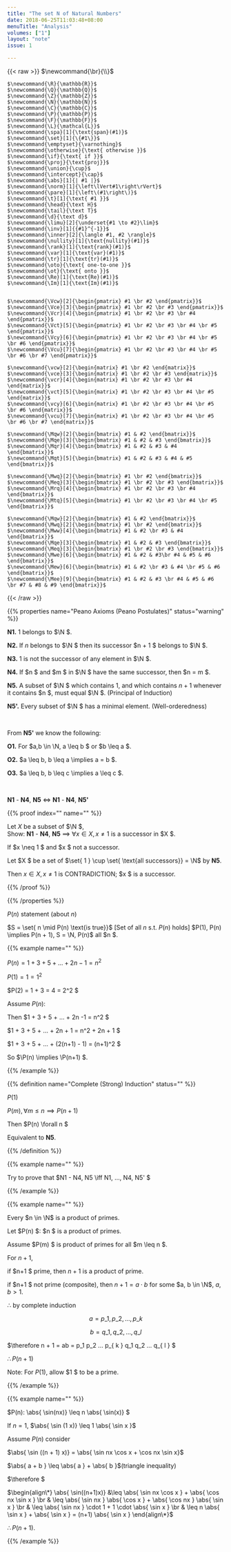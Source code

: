 ```yaml
---
title: "The set N of Natural Numbers"
date: 2018-06-25T11:03:48+08:00
menuTitle: "Analysis"
volumes: ["1"]
layout: "note"
issue: 1

---
```



<!--more-->

<div class="latex-macros">
  {{< raw >}}
    $\newcommand{\br}{\\}$

    $\newcommand{\R}{\mathbb{R}}$
    $\newcommand{\Q}{\mathbb{Q}}$
    $\newcommand{\Z}{\mathbb{Z}}$
    $\newcommand{\N}{\mathbb{N}}$
    $\newcommand{\C}{\mathbb{C}}$
    $\newcommand{\P}{\mathbb{P}}$
    $\newcommand{\F}{\mathbb{F}}$
    $\newcommand{\L}{\mathcal{L}}$
    $\newcommand{\spa}[1]{\text{span}(#1)}$
    $\newcommand{\set}[1]{\{#1\}}$
    $\newcommand{\emptyset}{\varnothing}$
    $\newcommand{\otherwise}{\text{ otherwise }}$
    $\newcommand{\if}{\text{ if }}$
    $\newcommand{\proj}{\text{proj}}$
    $\newcommand{\union}{\cup}$
    $\newcommand{\intercept}{\cap}$
    $\newcommand{\abs}[1]{| #1 |}$
    $\newcommand{\norm}[1]{\left\lVert#1\right\rVert}$
    $\newcommand{\pare}[1]{\left\(#1\right\)}$
    $\newcommand{\t}[1]{\text{ #1 }}$
    $\newcommand{\head}{\text H}$
    $\newcommand{\tail}{\text T}$
    $\newcommand{\d}{\text d}$
    $\newcommand{\limu}[2]{\underset{#1 \to #2}\lim}$
    $\newcommand{\inv}[1]{{#1}^{-1}}$
    $\newcommand{\inner}[2]{\langle #1, #2 \rangle}$
    $\newcommand{\nullity}[1]{\text{nullity}(#1)}$
    $\newcommand{\rank}[1]{\text{rank}(#1)}$
    $\newcommand{\var}[1]{\text{var}(#1)}$
    $\newcommand{\tr}[1]{\text{tr}(#1)}$
    $\newcommand{\oto}{\text{ one-to-one }}$
    $\newcommand{\ot}{\text{ onto }}$
    $\newcommand{\Re}[1]{\text{Re}(#1)}$
    $\newcommand{\Im}[1]{\text{Im}(#1)}$


    $\newcommand{\Vcw}[2]{\begin{pmatrix} #1 \br #2 \end{pmatrix}}$
    $\newcommand{\Vce}[3]{\begin{pmatrix} #1 \br #2 \br #3 \end{pmatrix}}$
    $\newcommand{\Vcr}[4]{\begin{pmatrix} #1 \br #2 \br #3 \br #4 \end{pmatrix}}$
    $\newcommand{\Vct}[5]{\begin{pmatrix} #1 \br #2 \br #3 \br #4 \br #5 \end{pmatrix}}$
    $\newcommand{\Vcy}[6]{\begin{pmatrix} #1 \br #2 \br #3 \br #4 \br #5 \br #6 \end{pmatrix}}$
    $\newcommand{\Vcu}[7]{\begin{pmatrix} #1 \br #2 \br #3 \br #4 \br #5 \br #6 \br #7 \end{pmatrix}}$

    $\newcommand{\vcw}[2]{\begin{matrix} #1 \br #2 \end{matrix}}$
    $\newcommand{\vce}[3]{\begin{matrix} #1 \br #2 \br #3 \end{matrix}}$
    $\newcommand{\vcr}[4]{\begin{matrix} #1 \br #2 \br #3 \br #4 \end{matrix}}$
    $\newcommand{\vct}[5]{\begin{matrix} #1 \br #2 \br #3 \br #4 \br #5 \end{matrix}}$
    $\newcommand{\vcy}[6]{\begin{matrix} #1 \br #2 \br #3 \br #4 \br #5 \br #6 \end{matrix}}$
    $\newcommand{\vcu}[7]{\begin{matrix} #1 \br #2 \br #3 \br #4 \br #5 \br #6 \br #7 \end{matrix}}$

    $\newcommand{\Mqw}[2]{\begin{bmatrix} #1 & #2 \end{bmatrix}}$
    $\newcommand{\Mqe}[3]{\begin{bmatrix} #1 & #2 & #3 \end{bmatrix}}$
    $\newcommand{\Mqr}[4]{\begin{bmatrix} #1 & #2 & #3 & #4 \end{bmatrix}}$
    $\newcommand{\Mqt}[5]{\begin{bmatrix} #1 & #2 & #3 & #4 & #5 \end{bmatrix}}$

    $\newcommand{\Mwq}[2]{\begin{bmatrix} #1 \br #2 \end{bmatrix}}$
    $\newcommand{\Meq}[3]{\begin{bmatrix} #1 \br #2 \br #3 \end{bmatrix}}$
    $\newcommand{\Mrq}[4]{\begin{bmatrix} #1 \br #2 \br #3 \br #4 \end{bmatrix}}$
    $\newcommand{\Mtq}[5]{\begin{bmatrix} #1 \br #2 \br #3 \br #4 \br #5 \end{bmatrix}}$

    $\newcommand{\Mqw}[2]{\begin{bmatrix} #1 & #2 \end{bmatrix}}$
    $\newcommand{\Mwq}[2]{\begin{bmatrix} #1 \br #2 \end{bmatrix}}$
    $\newcommand{\Mww}[4]{\begin{bmatrix} #1 & #2 \br #3 & #4 \end{bmatrix}}$
    $\newcommand{\Mqe}[3]{\begin{bmatrix} #1 & #2 & #3 \end{bmatrix}}$
    $\newcommand{\Meq}[3]{\begin{bmatrix} #1 \br #2 \br #3 \end{bmatrix}}$
    $\newcommand{\Mwe}[6]{\begin{bmatrix} #1 & #2 & #3\br #4 & #5 & #6 \end{bmatrix}}$
    $\newcommand{\Mew}[6]{\begin{bmatrix} #1 & #2 \br #3 & #4 \br #5 & #6 \end{bmatrix}}$
    $\newcommand{\Mee}[9]{\begin{bmatrix} #1 & #2 & #3 \br #4 & #5 & #6 \br #7 & #8 & #9 \end{bmatrix}}$
  {{< /raw >}}
</div>

{{% properties name="Peano Axioms (Peano Postulates)" status="warning" %}}

**N1.** $1$ belongs to $\N $.

**N2.** If $n$ belongs to $\N $ then its successor $n + 1 $ belongs to $\N $.

**N3.** $1$ is not the successor of any element in $\N $.

**N4.** If $n $ and $m $ in $\N $ have the same successor, then $n = m $.

**N5.** A subset of $\N $ which contains $1$, and which contains $n + 1$ whenever it contains $n $, must equal $\N $. (Principal of Induction)

**N5'.** Every subset of $\N $ has a minimal element. (Well-orderedness)

<br>

From **N5'** we know the following:

**O1.** For $a,b \in \N, a \leq b $ or $b \leq a $.

**O2.** $a \leq b, b \leq a \implies a = b $.

**O3.** $a \leq b, b \leq c \implies a \leq c $.

<br>

**N1** - **N4**, **N5** $\iff$ **N1** - **N4**, **N5'**

{{% proof index="" name="" %}}

Let $X$ be a subset of $\N $, <br>
Show: **N1** - **N4**, **N5** $\implies$  $\forall x \in X, x \neq 1$ is a successor in $X $.

If $x \neq 1 $ and $x $ not a successor.

Let $X $ be a set of $\set{ 1 } \cup \set{ \text{all successors}} = \N$ by **N5**.

Then $x \in X , x \neq 1$ is CONTRADICTION; $x $ is a successor.

{{% /proof %}}

{{% /properties %}}

$P(n)$ statement (about $n$)

$S = \set{ n \mid P(n) \text{is true}}$ [Set of all $n$ s.t. $P(n)$ holds]
$P(1), P(n) \implies P(n + 1), S = \N, P(n)$ all $n $.

{{% example name="" %}}

$P(n) = 1 + 3 + 5 + ... + 2n - 1 =  n^2$

$P(1) = 1 = 1^2$

$P(2) = 1 + 3 = 4 = 2^2 $

Assume $P(n)$:

Then $1 + 3 + 5 + ... + 2n -1  = n^2 $

$1 + 3 + 5 + ... + 2n + 1 = n^2 + 2n + 1 $

$1 + 3 + 5 + ... + (2(n+1) - 1) = (n+1)^2 $

So $\P(n) \implies \P(n+1) $.

{{% /example %}}

{{% definition name="Complete (Strong) Induction" status="" %}}

$P(1)$

$P(m), \forall m \leq n \implies P(n+1)$

Then $P(n) \forall n $

Equivalent to **N5**.

{{% /definition %}}

{{% example name="" %}}

Try to prove that $N1 - N4, N5 \iff N1, ..., N4, N5' $

{{% /example %}}

{{% example name="" %}}

Every $n \in \N$ is a product of primes.

Let $P(n) $: $n $ is a product of primes.

Assume $P(m) $ is product of primes for all $m \leq n $.

For $n + 1$,

if $n+1 $ prime, then $n + 1$ is a product of prime.

if $n+1 $ not prime (composite), then $n + 1 = a \cdot b$ for some $a, b  \in \N$, $a,b  > 1$.

$\therefore$ by complete induction

$$a = p\_1, p\_2, ..., p\_{ k } $$

$$b = q\_1, q\_2, ..., q\_{ l } $$

$\therefore n + 1 = ab = p\_1 p\_2 ... p\_{ k } q\_1 q\_2 ... q\_{ l } $

$\therefore P(n + 1)$

Note: For $P(1)$, allow $1 $ to be a prime.

{{% /example %}}

{{% example name="" %}}

$P(n): \abs{ \sin(nx)} \leq n \abs{ \sin(x)} $

If $n = 1$, $\abs{ \sin (1 x)} \leq 1 \abs{ \sin x }$

Assume $P(n)$ consider

$\abs{ \sin ((n + 1) x)} = \abs{ \sin nx \cos x + \cos nx \sin x}$

$\abs{ a + b } \leq \abs{ a } + \abs{ b }$(triangle inequality)

$\therefore $

$\begin{align\*}
\abs{ \sin((n+1)x)} &\leq \abs{ \sin nx \cos x } + \abs{ \cos nx \sin x } \br
& \leq \abs{ \sin nx } \abs{ \cos x } + \abs{ \cos nx } \abs{ \sin x } \br
& \leq \abs{ \sin nx } \cdot 1 + 1 \cdot \abs{ \sin x } \br
& \leq n \abs{ \sin x } + \abs{  \sin x } = (n+1) \abs{ \sin x }
\end{align\*}$

$\therefore P(n + 1)$.

{{% /example %}}


